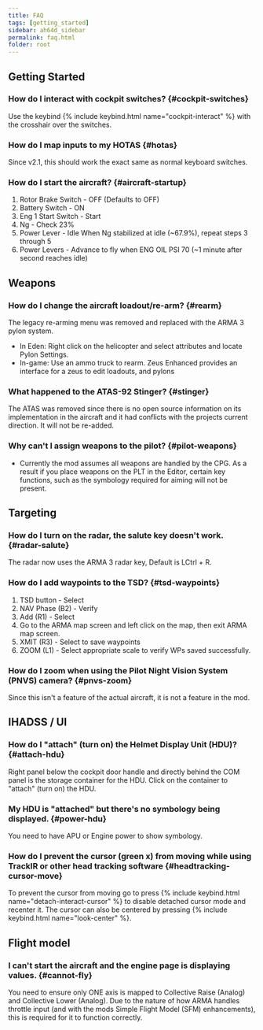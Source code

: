 ```yaml
---
title: FAQ
tags: [getting_started]
sidebar: ah64d_sidebar
permalink: faq.html
folder: root
---
```

## Getting Started

### How do I interact with cockpit switches? {#cockpit-switches}

Use the keybind {% include keybind.html name="cockpit-interact" %} with the crosshair over the switches.
### How do I map inputs to my HOTAS {#hotas}

Since v2.1, this should work the exact same as normal keyboard switches.

### How do I start the aircraft? {#aircraft-startup}

1. Rotor Brake Switch - OFF (Defaults to OFF)
2. Battery Switch - ON
3. Eng 1 Start Switch - Start
4. Ng - Check 23%
5. Power Lever - Idle
When Ng stabilized at idle (~67.9%), repeat steps 3 through 5
6. Power Levers - Advance to fly when ENG OIL PSI 70 (~1 minute after second reaches idle)

## Weapons
### How do I change the aircraft loadout/re-arm? {#rearm}

The legacy re-arming menu was removed and replaced with the ARMA 3 pylon system.  
- In Eden: Right click on the helicopter and select attributes and locate Pylon Settings.
- In-game: Use an ammo truck to rearm. Zeus Enhanced provides an interface for a zeus to edit loadouts, and pylons 

### What happened to the ATAS-92 Stinger? {#stinger}

The ATAS was removed since there is no open source information on its implementation in the aircraft and it had conflicts with the projects current direction. It will not be re-added.

### Why can't I assign weapons to the pilot? {#pilot-weapons}
- Currently the mod assumes all weapons are handled by the CPG. As a result if you place weapons on the PLT in the Editor, certain key functions, such as the symbology required for aiming will not be present.
## Targeting
### How do I turn on the radar, the salute key doesn't work. {#radar-salute}

The radar now uses the ARMA 3 radar key, Default is LCtrl + R.

### How do I add waypoints to the TSD? {#tsd-waypoints}
1. TSD button - Select
2. NAV Phase (B2) - Verify
3. Add (R1) - Select
4. Go to the ARMA map screen and left click on the map, then exit ARMA map screen.
5. XMIT (R3) - Select to save waypoints
6. ZOOM (L1) - Select appropriate scale to verify WPs saved successfully.

### How do I zoom when using the Pilot Night Vision System (PNVS) camera? {#pnvs-zoom}

Since this isn't a feature of the actual aircraft, it is not a feature in the mod.

## IHADSS / UI
### How do I "attach" (turn on) the Helmet Display Unit (HDU)? {#attach-hdu}

Right panel below the cockpit door handle and directly behind the COM panel is the storage container for the HDU. Click on the container to "attach" (turn on) the HDU.

### My HDU is "attached" but there's no symbology being displayed. {#power-hdu}

You need to have APU or Engine power to show symbology.

### How do I prevent the cursor (green x) from moving while using TrackIR or other head tracking software {#headtracking-cursor-move}
To prevent the cursor from moving go to press {% include keybind.html name="detach-interact-cursor" %} to disable detached cursor mode and recenter it. The cursor can also be centered by pressing {% include keybind.html name="look-center" %}.

## Flight model

### I can't start the aircraft and the engine page is displaying values. {#cannot-fly}
You need to ensure only ONE axis is mapped to Collective Raise (Analog) and Collective Lower (Analog). Due to the nature of how ARMA handles throttle input (and with the mods Simple Flight Model (SFM) enhancements), this is required for it to function correctly.
